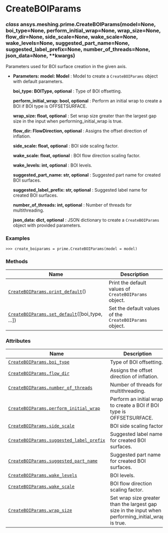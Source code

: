 # CreateBOIParams

<a id="ansys.meshing.prime.CreateBOIParams"></a>

### *class* ansys.meshing.prime.CreateBOIParams(model=None, boi_type=None, perform_initial_wrap=None, wrap_size=None, flow_dir=None, side_scale=None, wake_scale=None, wake_levels=None, suggested_part_name=None, suggested_label_prefix=None, number_of_threads=None, json_data=None, \*\*kwargs)

Parameters used for BOI surface creation in the given axis.

* **Parameters:**
  **model: Model**
  : Model to create a `CreateBOIParams` object with default parameters.

  **boi_type: BOIType, optional**
  : Type of BOI offsetting.

  **perform_initial_wrap: bool, optional**
  : Perform an initial wrap to create a BOI if BOI type is OFFSETSURFACE.

  **wrap_size: float, optional**
  : Set wrap size greater than the largest gap size in the input when performing_initial_wrap is true.

  **flow_dir: FlowDirection, optional**
  : Assigns the offset direction of inflation.

  **side_scale: float, optional**
  : BOI side scaling factor.

  **wake_scale: float, optional**
  : BOI flow direction scaling factor.

  **wake_levels: int, optional**
  : BOI levels.

  **suggested_part_name: str, optional**
  : Suggested part name for created BOI surfaces.

  **suggested_label_prefix: str, optional**
  : Suggested label name for created BOI surfaces.

  **number_of_threads: int, optional**
  : Number of threads for multithreading.

  **json_data: dict, optional**
  : JSON dictionary to create a `CreateBOIParams` object with provided parameters.

### Examples

```pycon
>>> create_boiparams = prime.CreateBOIParams(model = model)
```

<!-- !! processed by numpydoc !! -->

### Methods

| Name | Description |
|------------------------------------------------------------------------------------------------------------------------------------------------------|---------------------------------------------------------|
| [`CreateBOIParams.print_default`](ansys.meshing.prime.CreateBOIParams.print_default.md#ansys.meshing.prime.CreateBOIParams.print_default)()          | Print the default values of `CreateBOIParams` object.   |
| [`CreateBOIParams.set_default`](ansys.meshing.prime.CreateBOIParams.set_default.md#ansys.meshing.prime.CreateBOIParams.set_default)([boi_type, ...]) | Set the default values of the `CreateBOIParams` object. |

### Attributes

| Name | Description |
|----------------------------------------------------------------------------------------------------------------------------------------------------------------------|----------------------------------------------------------------------------------------------------|
| [`CreateBOIParams.boi_type`](ansys.meshing.prime.CreateBOIParams.boi_type.md#ansys.meshing.prime.CreateBOIParams.boi_type)                                           | Type of BOI offsetting.                                                                            |
| [`CreateBOIParams.flow_dir`](ansys.meshing.prime.CreateBOIParams.flow_dir.md#ansys.meshing.prime.CreateBOIParams.flow_dir)                                           | Assigns the offset direction of inflation.                                                         |
| [`CreateBOIParams.number_of_threads`](ansys.meshing.prime.CreateBOIParams.number_of_threads.md#ansys.meshing.prime.CreateBOIParams.number_of_threads)                | Number of threads for multithreading.                                                              |
| [`CreateBOIParams.perform_initial_wrap`](ansys.meshing.prime.CreateBOIParams.perform_initial_wrap.md#ansys.meshing.prime.CreateBOIParams.perform_initial_wrap)       | Perform an initial wrap to create a BOI if BOI type is OFFSETSURFACE.                              |
| [`CreateBOIParams.side_scale`](ansys.meshing.prime.CreateBOIParams.side_scale.md#ansys.meshing.prime.CreateBOIParams.side_scale)                                     | BOI side scaling factor.                                                                           |
| [`CreateBOIParams.suggested_label_prefix`](ansys.meshing.prime.CreateBOIParams.suggested_label_prefix.md#ansys.meshing.prime.CreateBOIParams.suggested_label_prefix) | Suggested label name for created BOI surfaces.                                                     |
| [`CreateBOIParams.suggested_part_name`](ansys.meshing.prime.CreateBOIParams.suggested_part_name.md#ansys.meshing.prime.CreateBOIParams.suggested_part_name)          | Suggested part name for created BOI surfaces.                                                      |
| [`CreateBOIParams.wake_levels`](ansys.meshing.prime.CreateBOIParams.wake_levels.md#ansys.meshing.prime.CreateBOIParams.wake_levels)                                  | BOI levels.                                                                                        |
| [`CreateBOIParams.wake_scale`](ansys.meshing.prime.CreateBOIParams.wake_scale.md#ansys.meshing.prime.CreateBOIParams.wake_scale)                                     | BOI flow direction scaling factor.                                                                 |
| [`CreateBOIParams.wrap_size`](ansys.meshing.prime.CreateBOIParams.wrap_size.md#ansys.meshing.prime.CreateBOIParams.wrap_size)                                        | Set wrap size greater than the largest gap size in the input when performing_initial_wrap is true. |
<!-- vale on -->